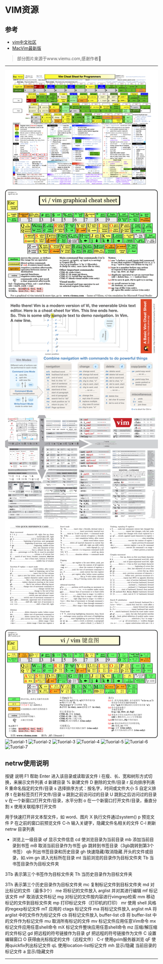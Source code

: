 VIM资源
=======

## 参考

* [vim中文社区](https://www.osvim.com)
* [MacVim最新版](https://github.com/macvim-dev/macvim/releases)

> 
> 部分图片来源于www.viemu.com,感谢作者🙏

---

![Advanced](./advanced1.png)
![Classic1](./classic1.gif)
![Entry](./entry1.png)
![Morden](./morden1.png)
![Text](./text1.png)
![Cheat-Sheet](./vi-vim-cheat-sheet-sch1.gif)
![Tuorial-1](./vi-vim-tuorial-1.gif)
![Tuorial-2](./vi-vim-tuorial-2.gif)
![Tuorial-3](./vi-vim-tuorial-3.gif)
![Tuorial-4](./vi-vim-tuorial-4.gif)
![Tuorial-5](./vi-vim-tuorial-5.gif)
![Tuorial-6](./vi-vim-tuorial-6.gif)
![Tuorial-7](./vi-vim-tuorial-7.gif)

## netrw使用说明

按键	说明
F1	帮助
Enter	进入该目录或读取该文件
i	在瘦、长、宽和树形方式切换，来展示文件列表
d	新建目录
%	新建文件
D	删除的文件/目录
r	反向排序列表
R	重命名指定的文件/目录
s	选择排序方式：按名字，时间或文件大小
S	自定义排序
t	在新标签页打开文件/目录
u	跳到之前访问过的目录
U	跳到之后访问过的目录
v	在一个新窗口打开文件/目录，水平分割
o	在一个新窗口打开文件/目录，垂直分割
x	使用关联程序打开文件

用于快速打开非文本型文件，如 word、图片
X	执行文件通过system()
p	预览文件
P	在之前的窗口前预览文件
C-h	输入关键字，隐藏文件名相关的文件
C-l	刷新 netrw 目录列表
-	浏览上一级目录
qf	显示文件信息
cd	使浏览目录为当前目录
mb	添加当前目录到书签
mB	取消当前目录作为书签
gb	跳转到书签目录（3gb跳转到第3个书签）
qb	列出书签目录和历史目录
gh	快速隐藏/取消隐藏.开头的文件或目录，如.vim
gn	进入光标所在目录
mt	当前浏览的目录作为目标文件夹
Tb	当书签目录作为目标文件夹

3Tb 表示第三个书签作为目标文件夹
Th	当历史目录作为目标文件夹

3Th 表示第三个历史目录作为目标文件夹
mc	复制标记文件到目标文件夹
md	对比标记的文件（最多3个）
me	将标记的文件放入 arglist 并对其进行编辑
mf	标记该文件
mF	取消该文件标记
mg	对标记的文件按内容进行vimgrep检索
mm	移动标记的文件到目标文件夹
mp	打印标记文件（打印机的打印）
mr	使用 shell 风格的regexp标记文件
mT	应用的 ctags 标记文件
ma	将标记文件放入 arglist
mA	将 arglist 中的文件作为标记文件
cb	将标记文件放入 buffer-list
cB	将 buffer-list 中的文件作为标记文件
mu	取消所有标记的文件
mv	标记文件应用任意Vim命令
mx	标记文件应用任意shell命令
mX	标记文件整块应用任意shell命令
mz	压缩/解压缩的文件标记
gd	把远程的符号链接作为目录
gf	把远程的符号链接作为文件
C	设置编辑窗口
O	获得由光标指定的文件（远程文件）
C-r	使用gvim服务器浏览
qF	使用quickfix列出标记文件
qL	使用location-list标记文件
mh	显示/隐藏 当前目录的标记文件
a	显示/隐藏文件

---
